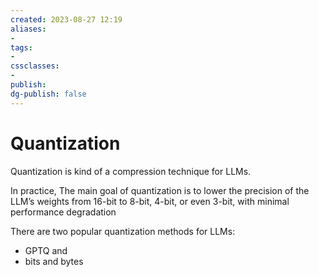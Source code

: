 ```yaml
---
created: 2023-08-27 12:19
aliases: 
- 
tags:
- 
cssclasses:
- 
publish:
dg-publish: false
---
```


<!--
tags: 
-->

<!--internal
parent:: [[]]
child:: [[]]
related:: [[]]
-->

<!--external
- [ ] []()
-->

# Quantization

Quantization is kind of a compression technique for LLMs. 

In practice, The main goal of quantization is to lower the precision of the LLM’s weights from 16-bit to 8-bit, 4-bit, or even 3-bit, with minimal performance degradation

There are two popular quantization methods for LLMs: 

- GPTQ and 
- bits and bytes